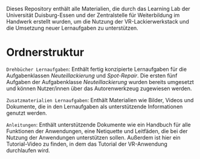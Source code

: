 Dieses Repository enthält alle Materialien, die durch das Learning Lab der Universität Duisburg-Essen und der Zentralstelle für Weiterbildung im Handwerk erstellt wurden, um die Nutzung der VR-Lackierwerkstack und die Umsetzung neuer Lernaufgaben zu unterstützen.

# Ordnerstruktur
`Drehbücher Lernaufgaben`: Enthält fertig konzipierte Lernaufgaben für die Aufgabenklassen *Neuteillackierung* und *Spot-Repair*. Die ersten fünf Aufgaben der Aufgabenklasse *Neuteillackierung* wurden bereits umgesetzt und können Nutzer/innen über das Autorenwerkzeug zugewiesen werden.

`Zusatzmaterialien Lernaufgaben`: Enthält Materialien wie Bilder, Videos und Dokumente, die in den Lernaufgaben als unterstützende Informationen genutzt werden.

`Anleitungen`: Enthält unterstützende Dokumente wie ein Handbuch für alle Funktionen der Anwendungen, eine Netiquette und Leitfäden, die bei der Nutzung der Anwendungen unterstützen sollen. Außerdem ist hier ein Tutorial-Video zu finden, in dem das Tutorial der VR-Anwendung durchlaufen wird.